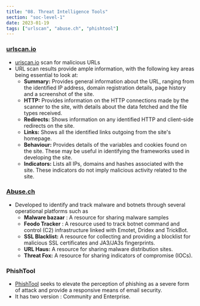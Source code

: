 ```yaml
---
title: "08. Threat Intelligence Tools"
section: "soc-level-1"
date: 2023-01-19
tags: ["urlscan", "abuse.ch", "phishtool"]
---
```


### [urlscan.io](http://urlscan.io)

- [uriscan.io](http://uriscan.io) scan for malicious URLs
- URL scan results provide ample information, with the following key areas being essential to look at:
    - **Summary:** Provides general information about the URL, ranging from the identified IP address, domain registration details, page history and a screenshot of the site.
    - **HTTP:** Provides information on the HTTP connections made by the scanner to the site, with details about the data fetched and the file types received.
    - **Redirects:** Shows information on any identified HTTP and client-side redirects on the site.
    - **Links:** Shows all the identified links outgoing from the site's homepage.
    - **Behaviour:** Provides details of the variables and cookies found on the site. These may be useful in identifying the frameworks used in developing the site.
    - **Indicators:** Lists all IPs, domains and hashes associated with the site. These indicators do not imply malicious activity related to the site.

### [Abuse.ch](http://Abuse.ch)

- Developed to identify and track malware and botnets through several operational platforms such as
    - **Malware bazaar** : A resource for sharing malware samples
    - **Feodo Tracker** : A resource used to track botnet command and control (C2) infrastructure linked with Emotet, Dridex and TrickBot.
    - **SSL Blacklist:** A resource for collecting and providing a blocklist for malicious SSL certificates and JA3/JA3s fingerprints.
    - **URL Haus:** A resource for sharing malware distribution sites.
    - **Threat Fox:** A resource for sharing indicators of compromise (IOCs).

### PhishTool

- [PhishTool](https://www.phishtool.com/) seeks to elevate the perception of phishing as a severe form of attack and provide a responsive means of email security.
- It has two version : Community and Enterprise.